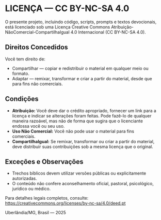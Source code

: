 # LICENÇA — CC BY-NC-SA 4.0

O presente projeto, incluindo código, scripts, prompts e textos devocionais, está licenciado sob uma Licença Creative Commons Atribuição-NãoComercial-CompartilhaIgual 4.0 Internacional (CC BY-NC-SA 4.0).

## Direitos Concedidos
Você tem direito de:
- Compartilhar — copiar e redistribuir o material em qualquer meio ou formato.
- Adaptar — remixar, transformar e criar a partir do material, desde que para fins não comerciais.

## Condições
- **Atribuição:** Você deve dar o crédito apropriado, fornecer um link para a licença e indicar se alterações foram feitas. Pode fazê-lo de qualquer maneira razoável, mas não de forma que sugira que o licenciante endossa você ou seu uso.
- **Uso Não Comercial:** Você não pode usar o material para fins comerciais.
- **CompartilhaIgual:** Se remixar, transformar ou criar a partir do material, deve distribuir suas contribuições sob a mesma licença que o original.

## Exceções e Observações
- Trechos bíblicos devem utilizar versões públicas ou explicitamente autorizadas.
- O conteúdo não confere aconselhamento oficial, pastoral, psicológico, jurídico ou médico.

Para detalhes legais completos, consulte:  
https://creativecommons.org/licenses/by-nc-sa/4.0/deed.pt


Uberlândia/MG, Brasil — 2025

